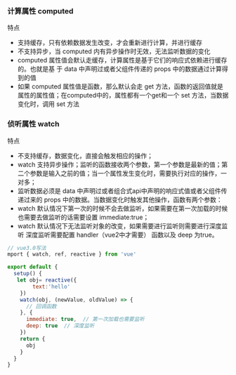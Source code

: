 ### 计算属性 computed
特点

* 支持缓存，只有依赖数据发生改变，才会重新进行计算，并进行缓存
* 不支持异步，当 computed 内有异步操作时无效，无法监听数据的变化
* computed 属性值会默认走缓存，计算属性是基于它们的响应式依赖进行缓存的。也就是基 于 data 中声明过或者父组件传递的 props 中的数据通过计算得到的值
* 如果 computed 属性值是函数，那么默认会走 get 方法，函数的返回值就是属性的属性值；在computed中的，属性都有一个get和一个 set 方法，当数据变化时，调用 set 方法

### 侦听属性 watch

特点

* 不支持缓存，数据变化，直接会触发相应的操作；
* watch 支持异步操作；监听的函数接收两个参数，第一个参数是最新的值；第二个参数是输入之前的值；当一个属性发生变化时，需要执行对应的操作，一对多；
* 监听数据必须是 data 中声明过或者组合式api中声明的响应式值或者父组件传递过来的 props 中的数据。当数据变化时触发其他操作，函数有两个参数：
* watch 默认情况下第一次的时候不会去做监听，如果需要在第一次加载的时候也需要去做监听的话需要设置 immediate:true；
* watch 默认情况下无法监听对象的改变，如果需要进行监听则需要进行深度监听 深度监听需要配置 handler（vue2中才需要） 函数以及 deep 为true。

```js
// vue3.0写法
mport { watch, ref, reactive } from 'vue'

export default {
  setup() {
   let obj= reactive({
        text:'hello'
    })
    watch(obj, (newValue, oldValue) => {
      // 回调函数
    }, {
      immediate: true,  // 第一次加载也需要监听
      deep: true  // 深度监听
    })
    return {
      obj
    }
  }
}
```
